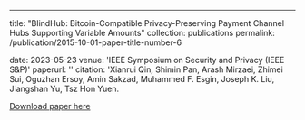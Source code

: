 ---
title: "BlindHub: Bitcoin-Compatible Privacy-Preserving Payment Channel Hubs
Supporting Variable Amounts"
collection: publications
permalink: /publication/2015-10-01-paper-title-number-6

date: 2023-05-23
venue: 'IEEE Symposium on Security and Privacy (IEEE S&P)'
paperurl: ''
citation: 'Xianrui Qin, Shimin Pan, Arash Mirzaei, Zhimei Sui, Oguzhan Ersoy, Amin Sakzad, Muhammed F. Esgin, Joseph K. Liu, Jiangshan Yu, Tsz Hon Yuen. 

[Download paper here]()

